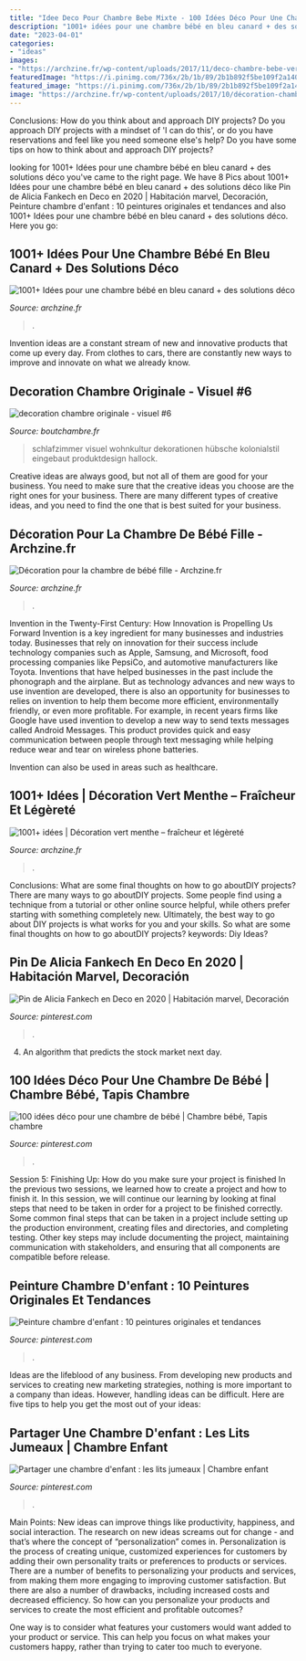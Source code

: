 ```yaml
---
title: "Idee Deco Pour Chambre Bebe Mixte - 100 Idées Déco Pour Une Chambre De Bébé"
description: "1001+ idées pour une chambre bébé en bleu canard + des solutions déco"
date: "2023-04-01"
categories:
- "ideas"
images:
- "https://archzine.fr/wp-content/uploads/2017/11/deco-chambre-bebe-vert-menthe.jpg"
featuredImage: "https://i.pinimg.com/736x/2b/1b/89/2b1b892f5be109f2a1409717328b12f1.jpg"
featured_image: "https://i.pinimg.com/736x/2b/1b/89/2b1b892f5be109f2a1409717328b12f1.jpg"
image: "https://archzine.fr/wp-content/uploads/2017/10/décoration-chambre-bébé-garçon-avec-des-rideaux-clairs-et-lit-en-bois-couleur-beige.jpg"
---
```



Conclusions: How do you think about and approach DIY projects?
Do you approach DIY projects with a mindset of 'I can do this', or do you have reservations and feel like you need someone else's help? Do you have some tips on how to think about and approach DIY projects?

	

		
looking for 1001+ Idées pour une chambre bébé en bleu canard + des solutions déco you've came to the right page. We have 8 Pics about 1001+ Idées pour une chambre bébé en bleu canard + des solutions déco like Pin de Alicia Fankech en Deco en 2020 | Habitación marvel, Decoración, Peinture chambre d&#039;enfant : 10 peintures originales et tendances and also 1001+ Idées pour une chambre bébé en bleu canard + des solutions déco. Here you go:
		
    
## 1001+ Idées Pour Une Chambre Bébé En Bleu Canard + Des Solutions Déco

<img loading=lazy src="https://archzine.fr/wp-content/uploads/2017/10/décoration-chambre-bébé-garçon-avec-des-rideaux-clairs-et-lit-en-bois-couleur-beige.jpg" onerror="this.onerror=null;this.src='https://tse2.mm.bing.net/th?id=OIP.yas9ZNtsf_2AHW9R_GW48QHaKW&amp;pid=15.1';" alt="1001+ Idées pour une chambre bébé en bleu canard + des solutions déco">

_Source: archzine.fr_

>. 

	

Invention ideas are a constant stream of new and innovative products that come up every day. From clothes to cars, there are constantly new ways to improve and innovate on what we already know. 

    
## Decoration Chambre Originale - Visuel #6

<img loading=lazy src="http://www.boutchambre.fr/wp-content/uploads/2016/06/decoration-chambre-originale-6.jpg" onerror="this.onerror=null;this.src='https://tse1.mm.bing.net/th?id=OIP.zZqY8MFY2zVCjmeoOw4btwHaEe&amp;pid=15.1';" alt="decoration chambre originale - visuel #6">

_Source: boutchambre.fr_

>schlafzimmer visuel wohnkultur dekorationen hübsche kolonialstil eingebaut produktdesign hallock. 

	

Creative ideas are always good, but not all of them are good for your business. You need to make sure that the creative ideas you choose are the right ones for your business. There are many different types of creative ideas, and you need to find the one that is best suited for your business.

    
## Décoration Pour La Chambre De Bébé Fille - Archzine.fr

<img loading=lazy src="https://archzine.fr/wp-content/uploads/2015/03/Chambre-bébé-fille-pièce-pour-les-petites-resized.jpg" onerror="this.onerror=null;this.src='https://tse4.mm.bing.net/th?id=OIP.LktjBzXIB0j2DGg0o5U6jwHaLH&amp;pid=15.1';" alt="Décoration pour la chambre de bébé fille - Archzine.fr">

_Source: archzine.fr_

>. 

	

Invention in the Twenty-First Century: How Innovation is Propelling Us Forward
Invention is a key ingredient for many businesses and industries today. Businesses that rely on innovation for their success include technology companies such as Apple, Samsung, and Microsoft, food processing companies like PepsiCo, and automotive manufacturers like Toyota. Inventions that have helped businesses in the past include the phonograph and the airplane.
But as technology advances and new ways to use invention are developed, there is also an opportunity for businesses to relies on invention to help them become more efficient, environmentally friendly, or even more profitable. For example, in recent years firms like Google have used invention to develop a new way to send texts messages called Android Messages. This product provides quick and easy communication between people through text messaging while helping reduce wear and tear on wireless phone batteries.

Invention can also be used in areas such as healthcare.

    
## 1001+ Idées | Décoration Vert Menthe – Fraîcheur Et Légèreté

<img loading=lazy src="https://archzine.fr/wp-content/uploads/2017/11/deco-chambre-bebe-vert-menthe.jpg" onerror="this.onerror=null;this.src='https://tse4.mm.bing.net/th?id=OIP.qKzjcxmfUkhUpONzJr2uPQHaLJ&amp;pid=15.1';" alt="1001+ idées | Décoration vert menthe – fraîcheur et légèreté">

_Source: archzine.fr_

>. 

	

Conclusions: What are some final thoughts on how to go aboutDIY projects?
There are many ways to go aboutDIY projects. Some people find using a technique from a tutorial or other online source helpful, while others prefer starting with something completely new. Ultimately, the best way to go about DIY projects is what works for you and your skills. So what are some final thoughts on how to go aboutDIY projects? keywords: Diy Ideas?

    
## Pin De Alicia Fankech En Deco En 2020 | Habitación Marvel, Decoración

<img loading=lazy src="https://i.pinimg.com/originals/46/1e/6d/461e6d5f41ab58d9429e5b8c4f090025.jpg" onerror="this.onerror=null;this.src='https://tse4.mm.bing.net/th?id=OIP.mICpiPQ22TDlL1nA355vdQHaJ1&amp;pid=15.1';" alt="Pin de Alicia Fankech en Deco en 2020 | Habitación marvel, Decoración">

_Source: pinterest.com_

>. 

	

4. An algorithm that predicts the stock market next day.

    
## 100 Idées Déco Pour Une Chambre De Bébé | Chambre Bébé, Tapis Chambre

<img loading=lazy src="https://i.pinimg.com/originals/64/24/21/6424212b160920c1f14fdc120e9c050d.jpg" onerror="this.onerror=null;this.src='https://tse1.mm.bing.net/th?id=OIP.NwybkTzOgCCQ9MMXRDierQHaLH&amp;pid=15.1';" alt="100 idées déco pour une chambre de bébé | Chambre bébé, Tapis chambre">

_Source: pinterest.com_

>. 

	

Session 5: Finishing Up: How do you make sure your project is finished
In the previous two sessions, we learned how to create a project and how to finish it. In this session, we will continue our learning by looking at final steps that need to be taken in order for a project to be finished correctly.
Some common final steps that can be taken in a project include setting up the production environment, creating files and directories, and completing testing. Other key steps may include documenting the project, maintaining communication with stakeholders, and ensuring that all components are compatible before release.

    
## Peinture Chambre D&#039;enfant : 10 Peintures Originales Et Tendances

<img loading=lazy src="https://i.pinimg.com/736x/2b/1b/89/2b1b892f5be109f2a1409717328b12f1.jpg" onerror="this.onerror=null;this.src='https://tse2.mm.bing.net/th?id=OIP.wxXjfBO2gD1jMo_3-7g7JgHaHV&amp;pid=15.1';" alt="Peinture chambre d&#039;enfant : 10 peintures originales et tendances">

_Source: pinterest.com_

>. 

	

Ideas are the lifeblood of any business. From developing new products and services to creating new marketing strategies, nothing is more important to a company than ideas. However, handling ideas can be difficult. Here are five tips to help you get the most out of your ideas:

    
## Partager Une Chambre D&#039;enfant : Les Lits Jumeaux | Chambre Enfant

<img loading=lazy src="https://i.pinimg.com/736x/20/c5/fc/20c5fcafe0b99029a2edfb13c5ea2946--shared-rooms.jpg" onerror="this.onerror=null;this.src='https://tse4.mm.bing.net/th?id=OIP.T-oH20j9o8eoX9uUiDTjvQHaJQ&amp;pid=15.1';" alt="Partager une chambre d&#039;enfant : les lits jumeaux | Chambre enfant">

_Source: pinterest.com_

>. 

	

Main Points: New ideas can improve things like productivity, happiness, and social interaction.
The research on new ideas screams out for change - and that’s where the concept of “personalization” comes in. Personalization is the process of creating unique, customized experiences for customers by adding their own personality traits or preferences to products or services.
There are a number of benefits to personalizing your products and services, from making them more engaging to improving customer satisfaction. But there are also a number of drawbacks, including increased costs and decreased efficiency. So how can you personalize your products and services to create the most efficient and profitable outcomes?

One way is to consider what features your customers would want added to your product or service. This can help you focus on what makes your customers happy, rather than trying to cater too much to everyone.

